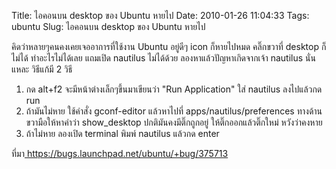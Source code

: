 Title: ไอคอนบน desktop ของ Ubuntu หายไป 
Date: 2010-01-26 11:04:33
Tags: ubuntu 
Slug: ไอคอนบน desktop ของ Ubuntu หายไป 


คิดว่าหลายๆคนคงเคยเจออาการที่ใช้งาน Ubuntu อยู่ดีๆ icon ก็หายไปหมด คลิ๊กขวาที่ desktop ก็ไม่ได้ ทำอะไรไม่ได้เลย แถมเปิด nautilus ไม่ได้ด้วย ลองหาแล้วปัญหาเกิดจากเจ้า nautilus นั่นแหละ วิธีแก้มี 2 วิธี
<ol>
	<li>กด alt+f2 จะมีหน้าต่างเล็กๆขึ้นมาเขียนว่า "Run Application" ใส่ nautilus ลงไปแล้วกด run</li>
	<li>ถ้ามันไม่หาย ใช้คำสั่ง gconf-editor แล้วหาไปที่ apps/nautilus/preferences ทางด้านขวามือให้หาคำว่า show_desktop ปกติมันคงมีติ๊กถูกอยู่ ให้ติ๊กออกแล้วติ๊กใหม่ หวังว่าคงหาย</li>
	<li>ถ้าไม่หาย ลองเปิด terminal พิมพ์ nautilus แล้วกด enter</li>
</ol>
ที่มา<a href="https://bugs.launchpad.net/ubuntu/+bug/375713"> https://bugs.launchpad.net/ubuntu/+bug/375713</a>
